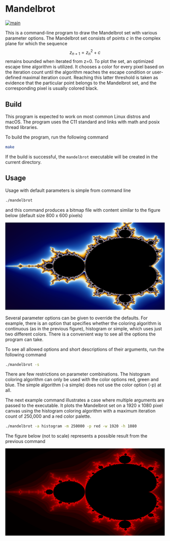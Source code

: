 # Mandelbrot #

[![main](https://github.com/elmomoilanen/Mandelbrot/actions/workflows/main.yml/badge.svg)](https://github.com/elmomoilanen/Mandelbrot/actions/workflows/main.yml)

This is a command-line program to draw the Mandelbrot set with various parameter options. The Mandelbrot set consists of points *c* in the complex plane for which the sequence $$z_{n+1} = z_{n}^2 + c$$ remains bounded when iterated from z=0. To plot the set, an optimized escape time algorithm is utilized. It chooses a color for every pixel based on the iteration count until the algorithm reaches the escape condition or user-defined maximal iteration count. Reaching this latter threshold is taken as evidence that the particular point belongs to the Mandelbrot set, and the corresponding pixel is usually colored black.

## Build ##

This program is expected to work on most common Linux distros and macOS. The program uses the C11 standard and links with math and posix thread libraries.

To build the program, run the following command

```bash
make
```

If the build is successful, the `mandelbrot` executable will be created in the current directory.

## Usage ##

Usage with default parameters is simple from command line

```bash
./mandelbrot
```

and this command produces a bitmap file with content similar to the figure below (default size 800 x 600 pixels)

![](docs/fractal_cont.png)

Several parameter options can be given to override the defaults. For example, there is an option that specifies whether the coloring algorithm is continuous (as in the previous figure), histogram or simple, which uses just two different colors. There is a convenient way to see all the options the program can take.

To see all allowed options and short descriptions of their arguments, run the following command

```bash
./mandelbrot -s
```

There are few restrictions on parameter combinations. The histogram coloring algorithm can only be used with the color options red, green and blue. The simple algorithm (-a simple) does not use the color option (-p) at all.

The next example command illustrates a case where multiple arguments are passed to the executable. It plots the Mandelbrot set on a 1920 x 1080 pixel canvas using the histogram coloring algorithm with a maximum iteration count of 250,000 and a red color palette.

```bash
./mandelbrot -a histogram -m 250000 -p red -w 1920 -h 1080
```

The figure below (not to scale) represents a possible result from the previous command

![](docs/fractal_hist.png)
